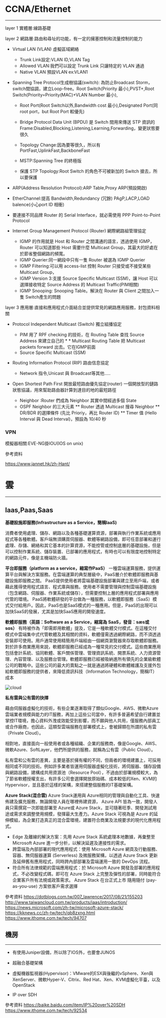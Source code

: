 # CCNA/Ethernet
****
layer 1 實體層:線路基礎

layer 2 網路層:路由和尋址的功能，有一定的擁塞控制和流量控制的能力

* Virtual LAN (VLAN) 虛擬區域網絡
	* Trunk Link設定:VLAN ID,VLAN Tag
	* Allowed VLAN:我們可以設定 Trunk Link 只讓特定的 VLAN 通過
	* Native VLAN 預設VLAN ex:VLAN1

* Spanning Tree Protocol生成樹協議(switch):
	為防止Broadcast Storm，switch間協調，建立Loop-free。Root Switch(Priority 最小),PVST+,Root Switch(Priority=Priority(MAC)+VLAN Number 最小),

	* Root Port(Root Switch以外,Bandwidth cost 最小),Designated Port(同root port，but Root Port 較優先) 
	
    * Bridge Protocol Data Unit (BPDU) 是 Switch 間用來傳送 STP 資訊的 Frame:Disabled,Blocking,Listening,Learning,Forwarding，變更狀態要很久
	
    * Topology Change:因為要等很久，所以有PortFast,UplinkFast,BackboneFast
	
    * MSTP:Spanning Tree 的終極版
	
    * 保護 STP Topology:Root Switch 的角色不可被新加的 Switch 搶去，所以要保護
* ARP(Address Resolution Protocol):ARP Table,Proxy ARP(預設開啟)
* EtherChannel:提高 Bandwidth,Redundancy (冗餘) PAgP,LACP,LOAD balence(小心port ID 相衝)
* 要連接不同品牌 Router 的 Serial Interface，就必需使用 PPP Point-to-Point Protocol
* Internet Group Management Protocol (Router) 網際網路組管理協定
	* IGMP 的作用就是 Host 和 Router 之間溝通的語言，透過使用 IGMP，Router 可以知道那些 Host 需要什麼 Multicast Group，其最大的好處在於節省整個網路的頻寬。
	* IGMP Querier:同一網段中只有一隻 Router 被選為 IGMP Querier
	* IGMP Filtering:可以用 access-list 控制 Router 只接受或不接受某些 Multicast Group，
	* IGMP Version 3:支援 Source Specific Multicast (SSM)，讓 Host 可以選擇接收特定  Source Address 的 Multicast Traffic(PIM相關)
	* IGMP Snooping: Snooping Table。解決在 Router 與 Client 之間加入一隻 Switch產生的問題

layer 3 應用層:直接和應用程式介面結合並提供常見的網路應用服務，封包資料相關

* Protocol Independent Multicast (Switch) 獨立組播協定
	* PIM 用了 RPF checking 的技術，在 Routing Table 查找 Source Address 來建立自己的 * * Multicast Routing Table 把 Multicast packets forward 出去。它在IGMP前面
	* Source Specific Multicast (SSM)

* Routing Information Protocol (RIP) 路由信息協定
	* Network 指令,Unicast 與 Broadcast等其他.....

* Open Shortest Path First 開放最短路由優先協定(router)
	一個開放型的鏈路狀態協議，用來幫助路由器計算到達目的地的最短路徑
	* Neighbor :Router 們成為 Neighbor 其實中間經過多個 State 
	* OSPF Neighbor 的三大元素
	** Router 透過 Multicast 搜尋 Neighbor
	** DR/BDR 的選擇條件 (先比 Prioriy，再比 Router ID)
	** Timer 值 (Hello Interval 與 Dead Interval)，預設為 10/40 秒
### VPN

模擬器相關:EVE-NG掛IOU(IOS on unix)

參考資料

https://www.jannet.hk/zh-Hant/

# 雲
****
## laas,Paas,Saas
**基礎設施即服務(Infrastructure as a Service，簡稱IaaS)** 

消費者使用處理、儲存、網路以及各種基礎運算資源，部署與執行作業系統或應用程式等各種軟體。客戶端無須購買伺服器、軟體等網路設備，即可任意部署和運行處理、存儲、網絡和其它基本的計算資源，不能控管或控制底層的基礎設施，但是可以控制作業系統、儲存裝置、已部署的應用程式，有時也可以有限度地控制特定的網路元件，像是主機端防火牆。

**平台即服務（platform as a service，縮寫作PaaS）**
一種雲端運算服務，提供運算平台與解決方案服務。在雲端運算的典型層級中，PaaS層介於軟體即服務與基礎設施即服務之間。
PaaS提供使用者將雲端基礎設施部署與建立至用戶端，或者藉此獲得使用程式語言、程式庫與服務。使用者不需要管理與控制雲端基礎設施（包含網路、伺服器、作業系統或儲存），但需要控制上層的應用程式部署與應用代管的環境。
PaaS將軟體研發的平台做為一種服務，以軟體即服務（SaaS）模式交付給用戶。因此，PaaS也是SaaS模式的一種應用。但是，PaaS的出現可以加快SaaS的發展，尤其是加快SaaS應用的開發速度。

**軟體即服務（英語：Software as a Service，縮寫為 SaaS，發音：sæs或sɑs）**
有時被作為「即需即用軟體」提及，它是一種軟體交付模式。在這種交付模式中雲端集中式代管軟體及其相關的資料，軟體僅需透過網際網路，而不須透過安裝即可使用。用戶通常使用精簡用戶端經由一個網頁瀏覽器來存取軟體即服務。
對於許多商業應用來說，軟體即服務已經成為一種常見的交付模式。這些商業應用包括會計系統、協同軟體、客戶關係管理、管理資訊系統、開票系統、人力資源管理、內容管理、以及服務台管理。軟體即服務已經被吸納進所有領先的企業級軟體公司的戰略中。這些公司的最大的賣點之一就是通過將硬體和軟體維護及支援外包給軟體即服務的提供者，來降低資訊科技（Information Technology，簡稱IT）成本

![cloud](https://az787680.vo.msecnd.net/user/凌凌漆/ac5bf37a-bcad-413d-9a85-6d106e9a4f08/1504243049_55741.png "cloud")

**私有雲與公有雲的抉擇**

藉由伺服器虛擬化的技術，有些企業逐漸取得了類似Google、AWS、微軟Azure雲端業者規模與能力的IT服務，再加上這些公司當中，有許多普遍希望自行建置並掌控IT環境，擔心資料外洩或效能受到影響，而不願與他人共用，僅服務內部員工或合作廠商，也因此，這類型雲端服務在部署模式上，會被歸類在所謂的私有雲（Private Cloud）。

相對地，直接面向一般使用者或各種組織、企業的服務商，像是Google、AWS、微軟Azure、SoftLayer，他們所提供的服務，就稱為公有雲（Public Cloud）。

私有雲和公有雲的差異，主要是基於擁有權的不同，但兩者的環境建置上，可採用相同或不同的技術。例如許多業者皆運用伺服器虛擬化技術，將伺服器、儲存設備與網路設備，建構成共用資源池（Resource Pool），不過由於部署規模較大，為了節省軟體授權支出，有許多公司會選擇開放原始碼、成本較低的Xen、KVM的Hypervisor，並且基於這樣的架構，來搭建整個服務的IT基礎架構。

**Azure Stack(混合雲)**
Azure Stack運用與 Azure相同的管理與自動化工具、快速佈建及擴充服務，無論開發人員在哪裡佈建資源， Azure API 皆為一致，開發人員只需撰寫一次即能部署至 Azure或 Azure Stack，並可隨著旺季、開發測試用途或需求來調整使用規模，發揮最大生產力。Azure Stack 可視為是 Azure 的延伸模組，為企業打造真正的混合雲環境，建置符合商業及法規要求的現代化應用程式。

* Edge 及離線的解決方案：先用 Azure Stack 系統處理本地數據，再彙整至 Microsoft Azure 進一步分析，以解決延遲及連接性的需求。
* 跨雲端及內部部署的現代應用程式：使用 Microsoft Azure 網頁及行動服務、容器、無伺服器運算 (Serverless) 及微服務架構，以透過 Azure Stack 更新及延伸舊有應用程式，同時跨內部部署及雲端運用一致的 DevOps 流程。
* 符合所有法律規範的雲端應用程式：於 Microsoft Azure 開發及部署的應用程式，不必改變程式碼，即可在 Azure Stack 上完整及彈性的部署，同時能符合企業客戶所有法規或政策需求。
    Azure Stack 在台正式上市  隨用隨付 (pay-as-you-use) 方案依客戶需求選擇

參考資料
https://dotblogs.com.tw/007_lawrence/2017/08/21/155203
http://www.taiwancloud.com.tw/products/iaas/introduction/
https://news.microsoft.com/zh-tw/microsoft-azure-stack/
https://kknews.cc/zh-tw/tech/qb8zxng.html
https://www.ithome.com.tw/tech/94707

## 機房
***
* 有使用Juniper設備，所以除了IOS外，也要會JUNOS
* 超融合基礎架構
* 虛擬機器監視器(Hypervisor)：VMware的ESX與後繼的vSphere、Xen與XenServer、微軟Hyper-V、Citrix、Red Hat、Xen、KVM虛擬化平臺，以及OpenStack

* IP over SDH 

參考資料
https://baike.baidu.com/item/IP%20over%20SDH
https://www.ithome.com.tw/tech/92534
